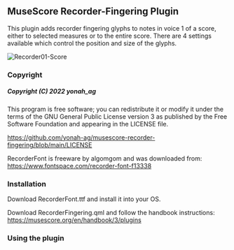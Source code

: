 ## MuseScore Recorder-Fingering Plugin

This plugin adds recorder fingering glyphs to notes in voice 1 of a score, either to selected measures or to the entire score. There are 4 settings available which control the position and size of the glyphs.


![Recorder01-Score](https://user-images.githubusercontent.com/78651456/154768520-360e6053-d8a0-43b9-86de-e762dcf44a8a.png)

### Copyright

##### Copyright (C) 2022 yonah_ag

This program is free software; you can redistribute it or modify it under
the terms of the GNU General Public License version 3 as published by the
Free Software Foundation and appearing in the LICENSE file.

https://github.com/yonah-ag/musescore-recorder-fingering/blob/main/LICENSE

RecorderFont is freeware by algomgom and was downloaded from:
https://www.fontspace.com/recorder-font-f13338

### Installation

Download RecorderFont.ttf and install it into your OS.

Download RecorderFingering.qml and follow the handbook instructions:
https://musescore.org/en/handbook/3/plugins

### Using the plugin
